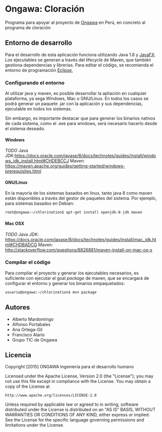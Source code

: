 # Ongawa: Cloración

Programa para apoyar al proyecto de [Ongawa](http://www.ongawa.org) en Perú, en concreto al programa de cloración

## Entorno de desarrollo

Para el desarrollo de esta aplicación funciona utilizando Java 1.8 y [JavaFX](http://www.oracle.com/technetwork/java/javase/overview/javafx-overview-2158620.html). Los ejecutables se generan a través del lifecycle de Maven, que también gestiona dependencias y librerías.
Para editar el código, se recomienda el entorno de programación [Eclipse](https://eclipse.org/), 

###  Configurando el entorno
Al utilizar java y maven, es posible desarrollar la apliación en cualquier plataforma, ya sega Windows, Mac o GNU/Linux. En todos los casos se podrá generar un paquete .jar
con la aplicación y sus dependencias, ejecutable en todos los sistemas.

Sin embargo, es importante destacar que para generar los binarios nativos de cada sistema, como el .exe para windows, será necesario hacerlo desde el sistema deseado.

#### Windows 
_TODO_
Java JDK:https://docs.oracle.com/javase/8/docs/technotes/guides/install/windows_jdk_install.html#CHDEBCCJ
Maven: https://maven.apache.org/guides/getting-started/windows-prerequisites.html

#### GNU/Linux

En la mayoría de los sistemas basados en linux, tanto java 8 como maven están disponibles a través del gestor de paquetes del sistema. Por ejemplo, para sistemas basados en Debian:

```bash
root@ongawa:~/chlorination$ apt-get install openjdk-8-jdk maven 
``` 

#### Mac OSX
_TODO_
Java JDK: https://docs.oracle.com/javase/8/docs/technotes/guides/install/mac_jdk.html#CHDBADCG
Maven: http://stackoverflow.com/questions/8826881/maven-install-on-mac-os-x

### Compilar el código

Para compilar el proyecto y generar los ejecutables necesarios, es suficiente con ejecutar el goal _package_ de maven, que se encargará de configurar el entorno y generar los binarios empaquetados:

```bash
usuario@ongawa:~/chlorination$ mvn package
``` 

## Autores

* Alberto Mardomingo
* Alfonso Portabales
* Ana Ortega-Gil
* Francisco Alario
* Grupo TIC de Ongawa

## Licencia
Copyright [2015] ONGAWA Ingeniería para el desarrollo humano

Licensed under the Apache License, Version 2.0 (the "License");
you may not use this file except in compliance with the License.
You may obtain a copy of the License at

    http://www.apache.org/licenses/LICENSE-2.0

Unless required by applicable law or agreed to in writing, software
distributed under the License is distributed on an "AS IS" BASIS,
WITHOUT WARRANTIES OR CONDITIONS OF ANY KIND, either express or implied.
See the License for the specific language governing permissions and
limitations under the License.
